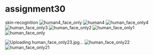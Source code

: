 # assignment30
skin-recognition
![human4_face_only](https://github.com/rezaanalytics11/assignment30/assets/105513524/337d0360-965b-4e9b-821b-204c54c2e0a6)
![human4](https://github.com/rezaanalytics11/assignment30/assets/105513524/3e80ecc9-803c-49fe-9740-aaf26834fe2f)
![human_face_only4](https://github.com/rezaanalytics11/assignment30/assets/105513524/ef846293-50b1-4b43-951a-aac14baa559e)
![human_face_only3](https://github.com/rezaanalytics11/assignment30/assets/105513524/79219a65-8107-4f1d-a174-e5e253e5bf07)
![human_face_only2](https://github.com/rezaanalytics11/assignment30/assets/105513524/e9c84f4f-ff88-48db-9809-8e714cedb929)
![human_face_only1](https://github.com/rezaanalytics11/assignment30/assets/105513524/4e454848-b001-4a26-beb5-cf897eeeb2d8)
![human_face_only](https://github.com/rezaanalytics11/assignment30/assets/105513524/e8ba1fb7-8c6e-443f-bdc4-6e70490c1534)

![Uploading human_face_only23.jpg…]()
![human_face_only22](https://github.com/rezaanalytics11/assignment30/assets/105513524/9c3829ac-2fbd-4b48-b86e-e29ef7f6d8bb)
![human_face_only21](https://github.com/rezaanalytics11/assignment30/assets/105513524/f21aa38c-4dff-474a-be48-83060f873590)

